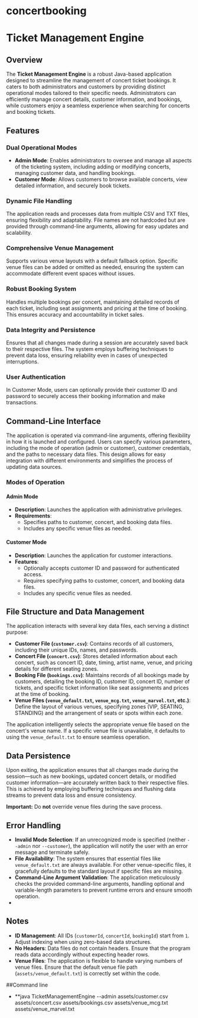 # concertbooking

# Ticket Management Engine

## Overview

The **Ticket Management Engine** is a robust Java-based application designed to streamline the management of concert ticket bookings. It caters to both administrators and customers by providing distinct operational modes tailored to their specific needs. Administrators can efficiently manage concert details, customer information, and bookings, while customers enjoy a seamless experience when searching for concerts and booking tickets.

## Features

### Dual Operational Modes

- **Admin Mode**: Enables administrators to oversee and manage all aspects of the ticketing system, including adding or modifying concerts, managing customer data, and handling bookings.
- **Customer Mode**: Allows customers to browse available concerts, view detailed information, and securely book tickets.

### Dynamic File Handling

The application reads and processes data from multiple CSV and TXT files, ensuring flexibility and adaptability. File names are not hardcoded but are provided through command-line arguments, allowing for easy updates and scalability.

### Comprehensive Venue Management

Supports various venue layouts with a default fallback option. Specific venue files can be added or omitted as needed, ensuring the system can accommodate different event spaces without issues.

### Robust Booking System

Handles multiple bookings per concert, maintaining detailed records of each ticket, including seat assignments and pricing at the time of booking. This ensures accuracy and accountability in ticket sales.

### Data Integrity and Persistence

Ensures that all changes made during a session are accurately saved back to their respective files. The system employs buffering techniques to prevent data loss, ensuring reliability even in cases of unexpected interruptions.

### User Authentication

In Customer Mode, users can optionally provide their customer ID and password to securely access their booking information and make transactions.

## Command-Line Interface

The application is operated via command-line arguments, offering flexibility in how it is launched and configured. Users can specify various parameters, including the mode of operation (admin or customer), customer credentials, and the paths to necessary data files. This design allows for easy integration with different environments and simplifies the process of updating data sources.

### Modes of Operation

#### Admin Mode

- **Description**: Launches the application with administrative privileges.
- **Requirements**:
  - Specifies paths to customer, concert, and booking data files.
  - Includes any specific venue files as needed.

#### Customer Mode

- **Description**: Launches the application for customer interactions.
- **Features**:
  - Optionally accepts customer ID and password for authenticated access.
  - Requires specifying paths to customer, concert, and booking data files.
  - Includes any specific venue files as needed.

## File Structure and Data Management

The application interacts with several key data files, each serving a distinct purpose:

- **Customer File (`customer.csv`)**: Contains records of all customers, including their unique IDs, names, and passwords.
- **Concert File (`concert.csv`)**: Stores detailed information about each concert, such as concert ID, date, timing, artist name, venue, and pricing details for different seating zones.
- **Booking File (`bookings.csv`)**: Maintains records of all bookings made by customers, detailing the booking ID, customer ID, concert ID, number of tickets, and specific ticket information like seat assignments and prices at the time of booking.
- **Venue Files (`venue_default.txt`, `venue_mcg.txt`, `venue_marvel.txt`, etc.)**: Define the layout of various venues, specifying zones (VIP, SEATING, STANDING) and the arrangement of seats or spots within each zone.

The application intelligently selects the appropriate venue file based on the concert's venue name. If a specific venue file is unavailable, it defaults to using the `venue_default.txt` to ensure seamless operation.

## Data Persistence

Upon exiting, the application ensures that all changes made during the session—such as new bookings, updated concert details, or modified customer information—are accurately written back to their respective files. This is achieved by employing buffering techniques and flushing data streams to prevent data loss and ensure consistency.

**Important:** Do **not** override venue files during the save process.

## Error Handling

- **Invalid Mode Selection**: If an unrecognized mode is specified (neither `--admin` nor `--customer`), the application will notify the user with an error message and terminate safely.
- **File Availability**: The system ensures that essential files like `venue_default.txt` are always available. For other venue-specific files, it gracefully defaults to the standard layout if specific files are missing.
- **Command-Line Argument Validation**: The application meticulously checks the provided command-line arguments, handling optional and variable-length parameters to prevent runtime errors and ensure smooth operation.
- 
## Notes

- **ID Management**: All IDs (`customerId`, `concertId`, `bookingId`) start from `1`. Adjust indexing when using zero-based data structures.
- **No Headers**: Data files do not contain headers. Ensure that the program reads data accordingly without expecting header rows.
- **Venue Files**: The application is flexible to handle varying numbers of venue files. Ensure that the default venue file path (`assets/venue_default.txt`) is correctly set within the code.

##Command line
- **java TicketManagementEngine --admin assets/customer.csv assets/concert.csv assets/bookings.csv assets/venue_mcg.txt assets/venue_marvel.txt        
